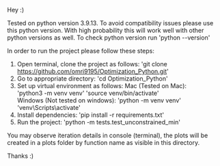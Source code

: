 Hey :)

Tested on python version 3.9.13. To avoid compatibility issues please use this python version. With high probability this will work well with other python versions as well.
To check python version run 'python --version'

In order to run the project please follow these steps:
1. Open terminal, clone the project as follows:
    'git clone https://github.com/omri9195/Optimization_Python.git'
2. Go to appropriate directory:
    'cd Optimization_Python'
3. Set up virtual environment as follows:
   Mac (Tested on Mac): <br>
     'python3 -m venv venv'
     'source venv/bin/activate'
   <br> 
  Windows (Not tested on windows):
     'python -m venv venv'
     'venv\Scripts\activate'
5. Install dependencies:
     'pip install -r requirements.txt'
6. Run the project:
     'python -m tests.test_unconstrained_min'


You may observe iteration details in console (terminal), the plots will be created in a plots folder by function name as visible in this directory.

Thanks :)
